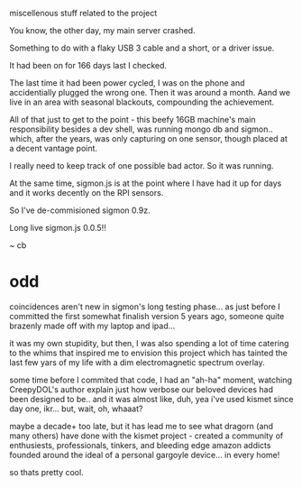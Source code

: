miscellenous stuff related to the project

You know, the other day, my main server crashed.

Something to do with a flaky USB 3 cable and a short, or a driver issue.

It had been on for 166 days last I checked.

The last time it had been power cycled, I was on the phone and accidentially
plugged the wrong one. Then it was around a month. Aand we live in an area
with seasonal blackouts, compounding the achievement.


All of that just to get to the point - this beefy 16GB machine's
main responsibility besides a dev shell, was running mongo db and sigmon..
which, after the years, was only capturing on one sensor, though placed at
a decent vantage point.

I really need to keep track of one possible bad actor. So it was running.

At the same time, sigmon.js is at the point where I have had it up for days
and it works decently on the RPI sensors.

So I've de-commisioned sigmon 0.9z.

Long live sigmon.js 0.0.5!!

~ cb


# odd
coincidences aren't new in sigmon's long testing phase... as just before I
committed the first somewhat finalish version 5 years ago, someone quite
brazenly made off with my laptop and ipad...

it was my own stupidity, but then, I was also spending a lot of time
catering to the whims that inspired me to envision this project which has
tainted the last few yars of my life with a dim electromagnetic spectrum overlay.


some time before I commited that code, I had an "ah-ha" moment, watching CreepyDOL's
author explain just how verbose our beloved devices had been designed to be.. and
it was almost like, duh, yea i've used kismet since day one, ikr... but, wait, oh,
whaaat?

maybe a decade+ too late, but it has lead me to see what dragorn (and many others)
have done with the kismet project - created a community of enthusiests, professionals,
tinkers, and bleeding edge amazon addicts founded around the ideal of a personal gargoyle
device... in every home!


so thats pretty cool.
